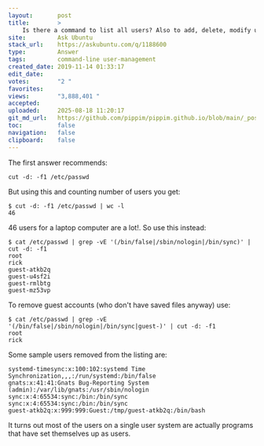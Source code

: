 ```yaml
---
layout:       post
title:        >
    Is there a command to list all users? Also to add, delete, modify users, in the terminal?
site:         Ask Ubuntu
stack_url:    https://askubuntu.com/q/1188600
type:         Answer
tags:         command-line user-management
created_date: 2019-11-14 01:33:17
edit_date:    
votes:        "2 "
favorites:    
views:        "3,888,401 "
accepted:     
uploaded:     2025-08-18 11:20:17
git_md_url:   https://github.com/pippim/pippim.github.io/blob/main/_posts/2019/2019-11-14-Is-there-a-command-to-list-all-users_-Also-to-add_-delete_-modify-users_-in-the-terminal_.md
toc:          false
navigation:   false
clipboard:    false
---
```


The first answer recommends:

``` 
cut -d: -f1 /etc/passwd
```

But using this and counting number of users you get:

``` 
$ cut -d: -f1 /etc/passwd | wc -l
46
```

46 users for a laptop computer are a lot!. So use this instead:

``` 
$ cat /etc/passwd | grep -vE '(/bin/false|/sbin/nologin|/bin/sync)' | cut -d: -f1
root
rick
guest-atkb2q
guest-u4sf2i
guest-rmlbtg
guest-mz53vp
```

To remove guest accounts (who don't have saved files anyway) use:

``` 
$ cat /etc/passwd | grep -vE '(/bin/false|/sbin/nologin|/bin/sync|guest-)' | cut -d: -f1
root
rick

```
Some sample users removed from the listing are:

``` 
systemd-timesync:x:100:102:systemd Time Synchronization,,,:/run/systemd:/bin/false
gnats:x:41:41:Gnats Bug-Reporting System (admin):/var/lib/gnats:/usr/sbin/nologin
sync:x:4:65534:sync:/bin:/bin/sync
sync:x:4:65534:sync:/bin:/bin/sync
guest-atkb2q:x:999:999:Guest:/tmp/guest-atkb2q:/bin/bash
```

It turns out most of the users on a single user system are actually programs that have set themselves up as users.

